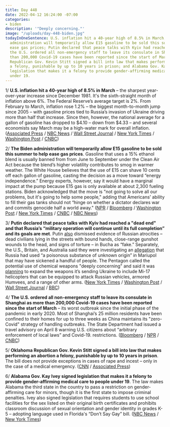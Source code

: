```yaml
---
title: Day 448
date: 2022-04-12 16:24:00 -07:00
categories:
- biden
description: '"Deeply concerning."'
image: "/uploads/day-448-biden.jpg"
todayInOneSentence: U.S. inflation hit a 40-year high of 8.5% in March; the Biden
  administration will temporarily allow E15 gasoline to be sold this summer to help
  ease gas prices; Putin declared that peace talks with Kyiv had reached a "dead end";
  the U.S. ordered all non-emergency staff to leave its consulate in Shanghai as more
  than 200,000 Covid-19 cases have been reported since the start of March; Oklahoma
  Republican Gov. Kevin Stitt signed a bill into law that makes performing an abortion
  a felony, punishable by up to 10 years in prison; and Alabama Gov. Kay Ivey signed
  legislation that makes it a felony to provide gender-affirming medical care to people
  under 19.
---
```


1/ **U.S. inflation hit a 40-year high of 8.5% in March** – the sharpest year-over-year increase since December 1981. It's the sixth-straight month of inflation above 6%. The Federal Reserve’s average target is 2%. From February to March, inflation rose 1.2% – the biggest month-to-month jump since 2005 – with gasoline prices tied to Russia’s invasion of Ukraine driving more than half that increase. Since then, however, the national average for a gallon of gasoline has dropped to $4.10 – down from $4.33 – and several economists say March may be a high-water mark for overall inflation. ([Associated Press](https://apnews.com/article/us-inflation-rate-historic-high-4ba3435cc3730198e299690a9d968038) / [NBC News](https://www.nbcnews.com/business/consumer/inflation-march-2022-hits-record-high-data-stats-details-rcna23654) / [Wall Street Journal](https://www.wsj.com/articles/us-inflation-consumer-price-index-march-2022-11649725215) / [New York Times](https://www.nytimes.com/live/2022/04/12/business/cpi-inflation-report) / [Washington Post](https://www.washingtonpost.com/business/2022/04/12/inflation-march-cpi/) / [CNBC](https://www.cnbc.com/2022/04/12/consumer-prices-rose-8point5percent-in-march-slightly-hotter-than-expected.html))

2/ **The Biden administration will temporarily allow E15 gasoline to be sold this summer to help ease gas prices**. Gasoline that uses a 15% ethanol blend is usually banned from from June to September under the Clean Air Act because the blend’s higher volatility contributes to smog in warmer weather. The White House believes that the use of E15 can shave 10 cents off each gallon of gasoline, casting the decision as a move toward “energy independence.” Energy experts, however, say it would have a marginal impact at the pump because E15 gas is only available at about 2,300 fueling stations. Biden acknowledged that the move is "not going to solve all our problems, but it's going to help some people," adding that Americans’ ability to fill their gas tanks should not “hinge on whether a dictator declares war and commits genocide half a world away." ([NPR](https://www.npr.org/2022/04/12/1092222231/in-an-exception-to-the-clean-air-act-biden-will-allow-e15-gas-to-be-sold-this-su) / [Bloomberg](https://www.bloomberg.com/news/articles/2022-04-12/biden-tags-putin-for-gasoline-prices-touts-higher-ethanol-plan?srnd=premium&sref=MIBMEEoj) / [Washington Post](https://www.washingtonpost.com/us-policy/2022/04/12/white-house-economics-inflation/) / [New York Times](https://www.nytimes.com/2022/04/12/business/economy/biden-ethanol-gas.html) / [CNBC](https://www.cnbc.com/2022/04/12/biden-waiving-ethanol-rule-in-bid-to-lower-gasoline-prices.html) / [NBC News](https://www.nbcnews.com/politics/white-house/biden-calls-putin-actions-ukraine-genocide-rcna24131))

3/ **Putin declared that peace talks with Kyiv had reached a "dead end" and that Russia’s “military operation will continue until its full completion” and its goals are met**. Putin [also](https://www.nytimes.com/live/2022/04/12/world/ukraine-russia-war-news/evidence-belies-putins-claim-that-bucha-atrocities-are-fake) dismissed evidence of Russian atrocities – dead civilians lying in the streets with bound hands, close-range gunshot wounds to the head, and signs of torture – in Bucha as “fake.” Separately, the U.S., Britain, and Australia said they were investigating an [allegation](https://www.nytimes.com/2022/04/12/world/europe/chemical-weapons-russia-mariupol.html) that Russia had used “a poisonous substance of unknown origin” in Mariupol that may have sickened a handful of people. The Pentagon called the potential use of chemical weapons "deeply concerning" and said it was [planning](https://www.washingtonpost.com/national-security/2022/04/12/pentagon-ukraine-weapons/) to expand the weapons it’s sending Ukraine to include Mi-17 helicopters that can be equipped to attack Russian vehicles, armored Humvees, and a range of other arms. ([New York Times](https://www.nytimes.com/live/2022/04/12/world/ukraine-russia-war-news/putin-says-peace-talks-are-at-a-dead-end-and-calls-atrocities-in-bucha-fake) / [Washington Post](https://www.washingtonpost.com/world/2022/04/12/russia-ukraine-war-news-live-updates/) / [Wall Street Journal](https://www.wsj.com/articles/russia-unleashes-new-attacks-overnight-on-ukraines-eastern-region-11649754356) / [BBC](https://www.bbc.com/news/world-europe-61077641))

4/ **The U.S. ordered all non-emergency staff to leave its consulate in Shanghai as more than 200,000 Covid-19 cases have been reported since the start of March** – its worst outbreak since the initial phase of the pandemic in early 2020. Most of Shanghai’s 25 million residents have been confined to their homes for up to three weeks as China maintains its "zero-Covid" strategy of handling outbreaks. The State Department had issued a travel advisory on April 8 warning U.S. citizens about “arbitrary enforcement of local laws” and Covid-19. restrictions. ([Bloomberg](https://www.bloomberg.com/news/articles/2022-04-12/u-s-tells-non-essential-government-workers-to-leave-shanghai?sref=MIBMEEoj) / [NPR](https://www.npr.org/2022/04/12/1092239910/u-s-consular-staff-leave-shanghai) / [CNBC](https://www.cnbc.com/2022/04/11/us-state-department-orders-all-non-emergency-government-staff-in-shanghai-to-leave-as-covid-surges.html))

5/ **Oklahoma Republican Gov. Kevin Stitt signed a bill into law that makes performing an abortion a felony, punishable by up to 10 years in prison**. The bill does not provide exceptions in cases of rape and incest –  only in the case of a medical emergency. ([CNN](https://www.cnn.com/2022/04/12/politics/oklahoma-abortion-ban-kevin-stitt/index.html) / [Associated Press](https://apnews.com/article/abortion-oklahoma-law-87880e9f3c7bde2ae634cb2f02839e6e))

6/ **Alabama Gov. Kay Ivey signed legislation that makes it a felony to provide gender-affirming medical care to people under 19**. The law makes Alabama the third state in the country to pass a restriction on gender-affirming care for minors, though it is the first state to impose criminal penalties. Ivey also signed legislation that requires students to use school facilities for the sex listed on their original birth certificates and prohibits classroom discussion of sexual orientation and gender identity in grades K-5 – adopting language used in Florida's “Don’t Say Gay” bill. ([NBC News](https://www.nbcnews.com/nbc-out/out-politics-and-policy/alabama-governor-signs-bill-criminalizing-transgender-health-care-mino-rcna23674) / [New York Times](https://www.nytimes.com/2022/04/08/us/alabama-transgender-law-ivey.html))